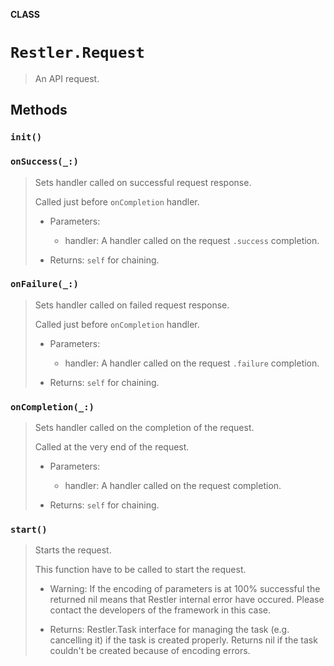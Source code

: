 **CLASS**

# `Restler.Request`

> An API request.

## Methods
### `init()`

### `onSuccess(_:)`

> Sets handler called on successful request response.
>
> Called just before `onCompletion` handler.
>
> - Parameters:
>   - handler: A handler called on the request `.success` completion.
>
> - Returns: `self` for chaining.

### `onFailure(_:)`

> Sets handler called on failed request response.
>
> Called just before `onCompletion` handler.
>
> - Parameters:
>   - handler: A handler called on the request `.failure` completion.
>
> - Returns: `self` for chaining.

### `onCompletion(_:)`

> Sets handler called on the completion of the request.
>
> Called at the very end of the request.
>
> - Parameters:
>   - handler: A handler called on the request completion.
>
> - Returns: `self` for chaining.

### `start()`

> Starts the request.
>
> This function have to be called to start the request.
>
> - Warning:
>   If the encoding of parameters is at 100% successful the returned nil means that Restler internal error have occured.
>   Please contact the developers of the framework in this case.
>
> - Returns:
>   Restler.Task interface for managing the task (e.g. cancelling it) if the task is created properly.
>   Returns nil if the task couldn't be created because of encoding errors.
